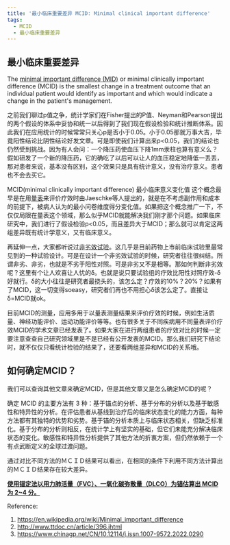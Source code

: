 ```yaml
---
title: '最小临床重要差异 MCID: Minimal clinical important difference'
tags:
  - MCID
  - 最小临床重要差异
---
```


## 最小临床重要差异
The [minimal important difference (MID)](https://en.wikipedia.org/wiki/Minimal_important_difference) or minimal clinically important difference (MCID) is the smallest change in a treatment outcome that an individual patient would identify as important and which would indicate a change in the patient's management.

之前我们聊过p值之争，统计学家们在Fisher提出的P值、Neyman和Pearson提出的两个假设的体系中妥协和统一以后得到了我们现在假设检验和统计推断体系。因此我们在应用统计的时候常常只关心p是否小于0.05。小于0.05那就万事大吉，毕竟阳性结论比阴性结论好发文章。可是即使我们计算出来p<0.05，我们的结论也仍然受到挑战。因为有人会问：一个降压药使血压下降1mm汞柱也算有意义么？假如研发了一个新的降压药，它的确吃了以后可以让人的血压稳定地降低一丢丢，那对患者来说，基本没有区别，这个效果只是具有统计意义，没有治疗意义。患者也不会去买它。

MCID(minimal clinically important difference) 最小临床意义变化值 这个概念最早是在用[量表](/_technical_blog/2022-10-28-量表.md)来评价疗效时由Jaeschke等人提出的，就是在不考虑副作用和成本的前提下，被病人认为的最小问卷维度得分变化值。如果把这个概念推广一下，不仅仅局限在量表这个领域，那么似乎MCID就能解决我们刚才那个问题。如果临床研究中，我们进行了假设检验p<0.05，而且差异大于MCID；那么就可以肯定这两组差异既有统计学意义，又有临床意义。

再延伸一点，大家都听说过[非劣效试验]([/_technical_blog/2022-10-28-非劣效试验.md](https://zhuanlan.zhihu.com/p/26588986))。这几乎是目前药物上市前临床试验里最常见到的一种试验设计。可是在设计一个非劣效试验的时候，研究者往往很纠结。所谓非劣、非劣，也就是不劣于阳性对照。可是非劣又不是相等。那如何判断非劣效呢？这里有个让人欢喜让人忧的δ。也就是说只要试验组的疗效比阳性对照疗效-δ好就行。δ的大小往往是研究者最挠头的，该怎么定？疗效的10%？20%？如果有了MCID，这一切变得soeasy，研究者们再也不用担心δ该怎么定了。直接让δ=MCID就ok。

目前MCID的测量，应用多用于以量表测量结果来评价疗效的时候，例如生活质量、神经功能评价、运动功能评价等等。也有很多关于不同疾病用不同量表评价疗效MCID的学术文章已经发表了。如果大家在进行两组患者的疗效对比的时候一定要注意查查自己研究领域里是不是已经有公开发表的MCID。那么我们研究下结论时，就不仅仅只看统计检验的结果了，还要看两组差异和MCID的关系哦。

## 如何确定MCID？
我们可以查询其他文章来确定MCID，但是其他文章又是怎么确定MCID的呢？

确定 MCID 的主要方法有 3 种：基于锚点的分析、基于分布的分析以及基于敏感性和特异性的分析。在评估患者从基线到治疗后的临床状态变化的能力方面，每种方法都有其独特的优势和劣势。基于锚的分析本质上与临床状态相关，但缺乏标准化。基于分布的分析则相反，在统计学上有坚实的基础，但它们未能充分解决临床状态的变化。敏感性和特异性分析提供了其他方法的折衷方案，但仍然依赖于一个有点武断定义的全球过渡问题。

通过对比不同方法的ＭＣＩＤ结果可以看出，在相同的条件下利用不同方法计算出的ＭＣＩＤ结果存在较大差异。

[**使用锚定法以用力肺活量（FVC）、一氧化碳弥散量（DLCO）为锚估算出 MCID 为 2~4 分。**](https://www.chinagp.net/CN/10.12114/j.issn.1007-9572.2022.0290)


Reference:
1. https://en.wikipedia.org/wiki/Minimal_important_difference
2. http://www.ttdoc.cn/article/396.jhtml
3. https://www.chinagp.net/CN/10.12114/j.issn.1007-9572.2022.0290
